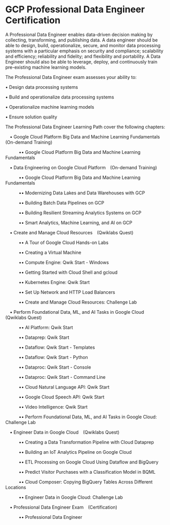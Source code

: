 # GCP Professional Data Engineer Certification

A Professional Data Engineer enables data-driven decision making by collecting, transforming, and publishing data. A data engineer should be able to design, build, operationalize, secure, and monitor data processing systems with a particular emphasis on security and compliance; scalability and efficiency; reliability and fidelity; and flexibility and portability. A Data Engineer should also be able to leverage, deploy, and continuously train pre-existing machine learning models.

The Professional Data Engineer exam assesses your ability to:

• Design data processing systems

• Build and operationalize data processing systems

• Operationalize machine learning models

• Ensure solution quality

The Professional Data Engineer Learning Path cover the following chapters: 

 • Google Cloud Platform Big Data and Machine Learning Fundamentals (On-demand Training)
 
   •• Google Cloud Platform Big Data and Machine Learning Fundamentals

 • Data Engineering on Google Cloud Platform (On-demand Training)
 
   •• Google Cloud Platform Big Data and Machine Learning Fundamentals
   
   •• Modernizing Data Lakes and Data Warehouses with GCP
   
   •• Building Batch Data Pipelines on GCP
   
   •• Building Resilient Streaming Analytics Systems on GCP
   
   •• Smart Analytics, Machine Learning, and AI on GCP

 • Create and Manage Cloud Resources (Qwiklabs Quest)
 
   •• A Tour of Google Cloud Hands-on Labs
   
   •• Creating a Virtual Machine
   
   •• Compute Engine: Qwik Start - Windows
   
   •• Getting Started with Cloud Shell and gcloud
   
   •• Kubernetes Engine: Qwik Start
   
   •• Set Up Network and HTTP Load Balancers
   
   •• Create and Manage Cloud Resources: Challenge Lab

 • Perform Foundational Data, ML, and AI Tasks in Google Cloud (Qwiklabs Quest)
 
   •• AI Platform: Qwik Start
   
   •• Dataprep: Qwik Start
   
   •• Dataflow: Qwik Start - Templates
   
   •• Dataflow: Qwik Start - Python
   
   •• Dataproc: Qwik Start - Console
   
   •• Dataproc: Qwik Start - Command Line
   
   •• Cloud Natural Language API: Qwik Start
   
   •• Google Cloud Speech API: Qwik Start
   
   •• Video Intelligence: Qwik Start
   
   •• Perform Foundational Data, ML, and AI Tasks in Google Cloud: Challenge Lab

 • Engineer Data in Google Cloud (Qwiklabs Quest)
 
   •• Creating a Data Transformation Pipeline with Cloud Dataprep
   
   •• Building an IoT Analytics Pipeline on Google Cloud
   
   •• ETL Processing on Google Cloud Using Dataflow and BigQuery
   
   •• Predict Visitor Purchases with a Classification Model in BQML
   
   •• Cloud Composer: Copying BigQuery Tables Across Different Locations
   
   •• Engineer Data in Google Cloud: Challenge Lab

 • Professional Data Engineer Exam (Certification)
 
   •• Professional Data Engineer
